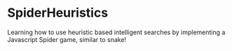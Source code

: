 # SpiderHeuristics

Learning how to use heuristic based intelligent searches by implementing a Javascript Spider game, similar to snake!
